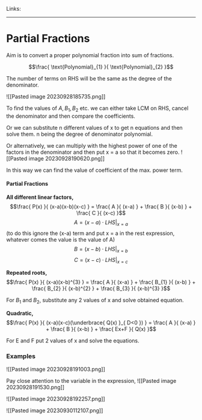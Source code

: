 Links: 
___
# Partial Fractions
Aim is to convert a proper polynomial fraction into sum of fractions. 

$$\frac{ \text{Polynomial}_{1} }{ \text{Polynomial}_{2} }$$


The number of terms on RHS will be the same as the degree of the denominator. 

![[Pasted image 20230928185735.png]]

To find the values of $A, B_{1},B_{2}$ etc. we can either take LCM on RHS, cancel the denominator and then compare the coefficients. 

Or we can substitute n different values of x to get n equations and then solve them. n being the degree of denominator polynomial.

Or alternatively, we can multiply with the highest power of  one of the factors in the denominator and then put x = a so that it becomes zero. 
![[Pasted image 20230928190620.png]]

In this way we can find the value of coefficient of the max. power term. 

#### Partial Fractions
**All different linear factors,**
$$\frac{ P(x) }{ (x-a)(x-b)(x-c) } = \frac{ A }{ (x-a) } + \frac{ B }{ (x-b) } + \frac{ C }{ (x-c) }$$
$$A = (x-a) \cdot LHS | _{x=a}$$
(to do this ignore the (x-a) term and put x = a in the rest expression, whatever comes the value is the value of A) 
$$B = (x-b) \cdot LHS | _{x=b}$$
$$C = (x-c) \cdot LHS | _{x=c}$$

**Repeated roots,**
$$\frac{ P(x) }{ (x-a)(x-b)^{3} } = \frac{ A }{ (x-a) } + \frac{ B_{1} }{ (x-b) } + \frac{ B_{2} }{ (x-b)^{2} } + \frac{ B_{3} }{ (x-b)^{3} }$$

For $B_{1}$ and $B_{2}$, substitute any 2 values of x and solve obtained equation. 

**Quadratic,**
$$\frac{ P(x) }{ (x-a)(x-c)(\underbrace{ Q(x) }_{ D<0 }) } = \frac{ A }{ (x-a) } + \frac{ B }{ (x-b) } + \frac{ Ex+F }{ Q(x) }$$

For E and F put 2 values of x and solve the equations. 

### Examples
![[Pasted image 20230928191003.png]]

Pay close attention to the variable in the expression,
![[Pasted image 20230928191530.png]]

![[Pasted image 20230928192257.png]]

![[Pasted image 20230930112107.png]]